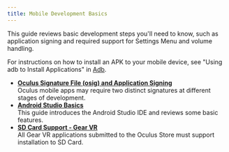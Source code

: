 ```yaml
---
title: Mobile Development Basics
---
```

This guide reviews basic development steps you'll need to know, such as application signing and required support for Settings Menu and volume handling. 

For instructions on how to install an APK to your mobile device, see "Using adb to Install Applications" in [Adb](/documentation/mobilesdk/latest/concepts/mobile-adb/#mobile-android-debug-intro "This guide describes how to perform common tasks using adb.").

* **[Oculus Signature File (osig) and Application Signing](/documentation/mobilesdk/latest/concepts/mobile-submission-sig-file/#mobile-submission-sig-file)**  
Oculus mobile apps may require two distinct signatures at different stages of development.
* **[Android Studio Basics](/documentation/mobilesdk/latest/concepts/mobile-studio-basics/)**  
This guide introduces the Android Studio IDE and reviews some basic features. 
* **[SD Card Support - Gear VR](/documentation/mobilesdk/latest/concepts/mobile-sd-card/)**  
All Gear VR applications submitted to the Oculus Store must support installation to SD Card.
